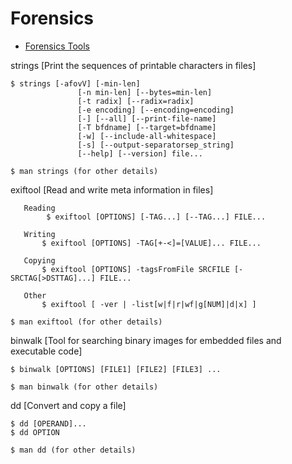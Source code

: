 # Forensics
- [Forensics Tools](https://github.com/mesquidar/ForensicsTools)<br>

strings [Print the sequences of printable characters in files]
```
$ strings [-afovV] [-min-len]
               [-n min-len] [--bytes=min-len]
               [-t radix] [--radix=radix]
               [-e encoding] [--encoding=encoding]
               [-] [--all] [--print-file-name]
               [-T bfdname] [--target=bfdname]
               [-w] [--include-all-whitespace]
               [-s] [--output-separatorsep_string]
               [--help] [--version] file...
               
$ man strings (for other details)
```
exiftool [Read and write meta information in files]
```
   Reading
        $ exiftool [OPTIONS] [-TAG...] [--TAG...] FILE...

   Writing
       $ exiftool [OPTIONS] -TAG[+-<]=[VALUE]... FILE...

   Copying
       $ exiftool [OPTIONS] -tagsFromFile SRCFILE [-SRCTAG[>DSTTAG]...] FILE...

   Other
       $ exiftool [ -ver | -list[w|f|r|wf|g[NUM]|d|x] ]
       
$ man exiftool (for other details)
```
binwalk [Tool for searching binary images for embedded files and executable code]
```
$ binwalk [OPTIONS] [FILE1] [FILE2] [FILE3] ...

$ man binwalk (for other details)
```
dd [Convert and copy a file]
```
$ dd [OPERAND]...
$ dd OPTION

$ man dd (for other details)
```

